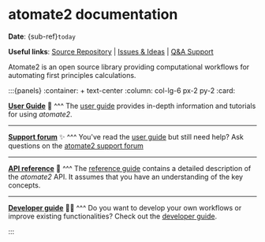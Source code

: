 # atomate2 documentation

**Date**: {sub-ref}`today`

**Useful links**:
[Source Repository](https://github.com/materialsproject/atomate2) |
[Issues & Ideas](https://github.com/materialsproject/atomate2/issues) |
[Q&A Support](https://matsci.org/c/atomate)

Atomate2 is an open source library providing computational workflows for
automating first principles calculations.

:::{panels}
:container: + text-center
:column: col-lg-6 px-2 py-2
:card:

**[User Guide](user/index)** 🚀
^^^
The [user guide](user/index) provides in-depth information and tutorials for using *atomate2*.

---
**[Support forum](https://matsci.org/c/atomate)** ✨
^^^
You've read the [user guide](user/index) but still need help? Ask questions on the [atomate2
support forum](https://matsci.org/c/atomate)

---
**[API reference](reference/index)** 📖
^^^
The [reference guide](reference/index) contains a detailed description of the *atomate2* API. It
assumes that you have an understanding of the key concepts.

---
**[Developer guide](dev/dev_install)** 👩‍💻
^^^
Do you want to develop your own workflows or improve existing functionalities?
Check out the [developer guide](dev/dev_install).

:::
